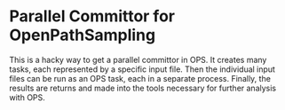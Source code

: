 # Parallel Committor for OpenPathSampling

This is a hacky way to get a parallel committor in OPS. It creates many
tasks, each represented by a specific input file. Then the individual input
files can be run as an OPS task, each in a separate process. Finally, the
results are returns and made into the tools necessary for further analysis
with OPS.
